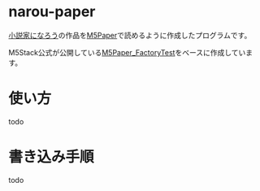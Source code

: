 # narou-paper
[小説家になろう](https://syosetu.com/)の作品を[M5Paper](https://m5stack.com/products/m5paper-esp32-development-kit-960x540-4-7-eink-display-235-ppi?variant=37595977908396)で読めるように作成したプログラムです。

M5Stack公式が公開している[M5Paper_FactoryTest](https://github.com/m5stack/M5Paper_FactoryTest)をベースに作成しています。

# 使い方
todo
# 書き込み手順
todo
